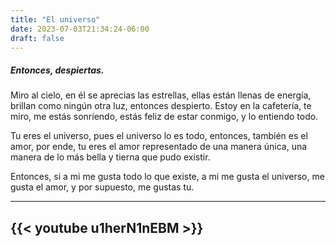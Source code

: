 ```yaml
---
title: "El universo"
date: 2023-07-03T21:34:24-06:00
draft: false
---
```


##### Entonces, despiertas.

Miro al cielo, en él se aprecias las estrellas, ellas están llenas de energía, brillan como ningún otra luz, entonces despierto. Estoy en la cafetería, te  miro, me estás sonríendo, estás feliz de estar conmigo, y lo entiendo todo.

Tu eres el universo, pues el universo lo es todo, entonces, también es el amor, por ende, tu eres el amor representado de una manera única, una manera de lo más bella y tierna que pudo existir. 

Entonces, si a mi me gusta todo lo que existe, a mi me gusta el universo, me gusta el amor, y por supuesto, me gustas tu.


---
{{< youtube u1herN1nEBM >}}
---
